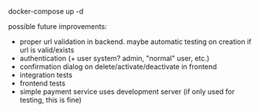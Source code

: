 docker-compose up -d

possible future improvements:
- proper url validation in backend. maybe automatic testing on creation if url is valid/exists
- authentication (+ user system? admin, "normal" user, etc.)
- confirmation dialog on delete/activate/deactivate in frontend
- integration tests
- frontend tests
- simple payment service uses development server (if only used for testing, this is fine)
